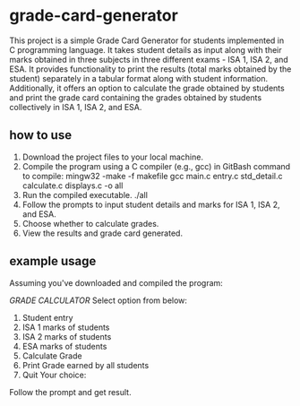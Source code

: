 # grade-card-generator

This project is a simple Grade Card Generator for students implemented in C programming language. It takes student details as input along with their marks obtained in three subjects in three different exams - ISA 1, ISA 2, and ESA. It provides functionality to print the results (total marks obtained by the student) separately in a tabular format along with student information. Additionally, it offers an option to calculate the grade obtained by students and print the grade card containing the grades obtained by students collectively in ISA 1, ISA 2, and ESA.

## how to use

1. Download the project files to your local machine.
2. Compile the program using a C compiler (e.g., gcc) in GitBash
   command to compile: mingw32 -make -f makefile
   gcc main.c entry.c std_detail.c calculate.c displays.c -o all
3. Run the compiled executable.
   ./all
4. Follow the prompts to input student details and marks for ISA 1, ISA 2, and ESA.
5. Choose whether to calculate grades.
6. View the results and grade card generated.

## example usage

Assuming you've downloaded and compiled the program:

*GRADE CALCULATOR*
Select option from below:
1. Student entry
2. ISA 1 marks of students
3. ISA 2 marks of students
4. ESA marks of students
5. Calculate Grade
6. Print Grade earned by all students
7. Quit
Your choice:

Follow the prompt and get result.
